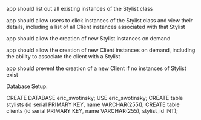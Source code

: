 app should list out all existing instances of the Stylist class

app should allow users to click instances of the Stylist class and view their details, including a list of all Client instances associated with that Stylist

app should allow the creation of new Stylist instances on demand

app should allow the creation of new Client instances on demand, including the ability to associate the client with a Stylist

app should prevent the creation of a new Client if no instances of Stylist exist



Database Setup:

CREATE DATABASE eric_swotinsky;
USE eric_swotinsky;
CREATE table stylists (id serial PRIMARY KEY, name VARCHAR(255));
CREATE table clients (id serial PRIMARY KEY, name VARCHAR(255), stylist_id INT);
